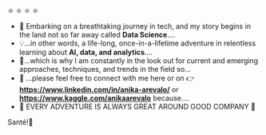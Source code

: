 ⚛️ ⚛️ ⚛️ ⚛️
- 🚀 Embarking on a breathtaking journey in tech, and my story begins in the land not so far away called **Data Science**....
- 💡…in other words, a life-long, once-in-a-lifetime adventure in relentless learning about **AI, data, and analytics**….
- 🤩…which is why I am constantly in the look out for current and emerging approaches, techniques, and trends in the field so... 
- 🤝 ...please feel free to connect with me here or on 👉**https://www.linkedin.com/in/anika-arevalo/** or **https://www.kaggle.com/anikaarevalo** because....
- 🙌 EVERY ADVENTURE IS ALWAYS GREAT AROUND GOOD COMPANY 🙌

Santé!🥂
